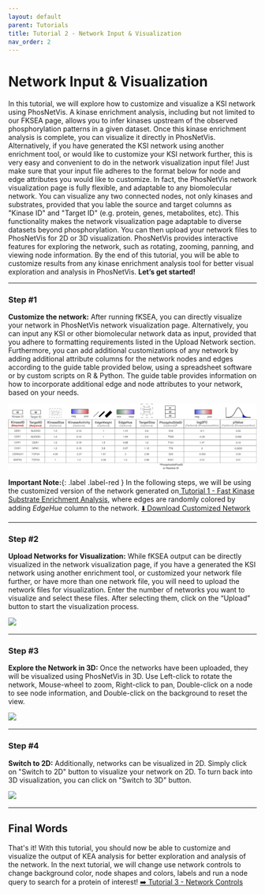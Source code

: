```yaml
---
layout: default
parent: Tutorials
title: Tutorial 2 - Network Input & Visualization
nav_order: 2
---
```


# Network Input & Visualization

In this tutorial, we will explore how to customize and visualize a KSI network using PhosNetVis. A kinase enrichment analysis, including but not limited to our FKSEA page, allows you to infer kinases upstream of the observed phosphorylation patterns in a given dataset. Once this kinase enrichment analysis is complete, you can visualize it directly in PhosNetVis. Alternatively, if you have generated the KSI network using another enrichment tool, or would like to customize your KSI network further, this is very easy and convenient to do in the network visualization input file!  Just make sure that your input file adheres to the format below for node and edge attributes you would like to customize. In fact, the PhosNetVis network visualization page is fully flexible, and adaptable to any biomolecular network. You can visualize any two connected nodes, not only kinases and substrates, provided that you lable the source and target columns as "Kinase ID" and "Target ID" (e.g. protein, genes, metabolites, etc). This functionality makes the network visualization page adaptable to diverse datasets beyond phosphorylation.  You can then upload your network files to PhosNetVis for 2D or 3D visualization. PhosNetVis provides interactive features for exploring the network, such as rotating, zooming, panning, and viewing node information. By the end of this tutorial, you will be able to customize results from any kinase enrichment analysis tool for better visual exploration and analysis in PhosNetVis. **Let’s get started!**

***

### Step #1

**Customize the network:** After running fKSEA, you can directly visualize your network in PhosNetVis network visualization page. Alternatively, you can input any KSI or other biomolecular network data as input, provided that you adhere to formatting requirements listed in the Upload Network section. Furthermore, you can add  additional customizations of any network by adding additional attribute columns for the network nodes and edges according to the guide table provided below, using a spreadsheet software or by custom scripts on R & Python. The guide table provides information on how to incorporate additional edge and node attributes to your network, based on your needs.

![](../../assets/images/vis-tutorial/guide-table.png)

**Important Note:**{: .label .label-red } In the following steps, we will be using the customized version of the network generated on<a href="https://gumuslab.github.io/phosnetvis-docs/docs/tutorials/KEA.html"> Tutorial 1 - Fast Kinase Substrate Enrichment Analysis</a>, where edges are randomly colored by adding *EdgeHue* column to the network. <a href="../../assets/tutorial-datasets/customized-network.csv" download="customized-network.csv"> ⬇️ Download Customized Network</a>

***

### Step #2

**Upload Networks for Visualization:** While fKSEA output can be directly visualized in the network visualization page, if you have a generated the KSI network using another enrichment tool, or customized your network file further, or have more than one network file, you will need to upload the network files for visualization. Enter the number of networks you want to visualize and select these files. After selecting them, click on the “Upload” button to start the visualization process.

![](../../assets/images/vis-tutorial/vis-step2.gif)

***

### Step #3

**Explore the Network in 3D:** Once the networks have been uploaded, they will be visualized using PhosNetVis in 3D. Use Left-click to rotate the network, Mouse-wheel to zoom, Right-click to pan, Double-click on a node to see node information, and Double-click on the background to reset the view.

![](../../assets/images/vis-tutorial/vis-step3.gif)

***

### Step #4

**Switch to 2D:** Additionally, networks can be visualized in 2D. Simply click on "Switch to 2D" button to visualize your network on 2D. To turn back into 3D visualization, you can click on "Switch to 3D" button.

![](../../assets/images/vis-tutorial/vis-step4.gif)

***

## Final Words

That's it! With this tutorial, you should now be able to customize and visualize the output of KEA analysis for better exploration and analysis of the network. In the next tutorial, we will change use network controls to change background color, node shapes and colors, labels and run a node query to search for a protein of interest!  <a href="https://gumuslab.github.io/phosnetvis-docs/docs/tutorials/network-control.html"> ➡️ Tutorial 3 - Network Controls</a>


